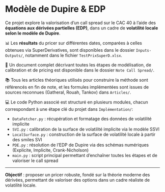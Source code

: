 # Modèle de Dupire & EDP

Ce projet explore la valorisation d’un call spread sur le CAC 40 à l’aide des **équations aux dérivées partielles (EDP)**, dans un cadre de **volatilité locale selon le modèle de Dupire**.

📊 Les **résultats** du pricer sur différentes dates, comparées à celles obtenues via SuperDerivatives, sont disponibles dans le dossier `Inputs-Outputs/`, notamment dans le fichier `TestPrixSuperD.xlsx`.

📄 Un document complet décrivant toutes les étapes de modélisation, de calibration et de pricing est disponible dans le dossier `Note Call Spread/`.

📚 Tous les articles théoriques utilisés pour construire la méthode sont référencés en fin de note, et les formules implémentées sont issues de sources reconnues (Gatheral, Rouah, Tankov) dans `Articles/`.

💻 Le code Python associé est structuré en plusieurs modules, chacun correspondant à une étape clé du projet dans `Implémentation/`:
- `DataFetcher.py` : récupération et formatage des données de volatilité implicite
- `SVI.py` : calibration de la surface de volatilité implicite via le modèle SSVI
- `LocalSurface.py` : construction de la surface de volatilité locale à partir des smiles SVI
- `PDE.py` : résolution de l’EDP de Dupire via des schémas numériques (Explicite, Implicite, Crank-Nicholson)
- `main.py` : script principal permettant d’enchaîner toutes les étapes et de valoriser le call spread

---
**Objectif** : proposer un pricer robuste, fondé sur la théorie moderne des dérivées, permettant de valoriser des options dans un cadre réaliste de volatilité locale.
